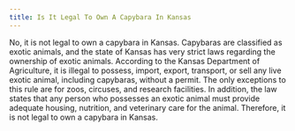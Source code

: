 ```yaml
---
title: Is It Legal To Own A Capybara In Kansas
---
```


No, it is not legal to own a capybara in Kansas. Capybaras are classified as exotic animals, and the state of Kansas has very strict laws regarding the ownership of exotic animals. According to the Kansas Department of Agriculture, it is illegal to possess, import, export, transport, or sell any live exotic animal, including capybaras, without a permit. The only exceptions to this rule are for zoos, circuses, and research facilities. In addition, the law states that any person who possesses an exotic animal must provide adequate housing, nutrition, and veterinary care for the animal. Therefore, it is not legal to own a capybara in Kansas.